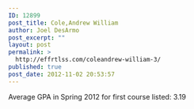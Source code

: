 ```yaml
---
ID: 12899
post_title: Cole,Andrew William
author: Joel DesArmo
post_excerpt: ""
layout: post
permalink: >
  http://effrtlss.com/coleandrew-william-3/
published: true
post_date: 2012-11-02 20:53:57
---
```

<p>Average GPA in Spring 2012 for first course listed: 3.19</p>
